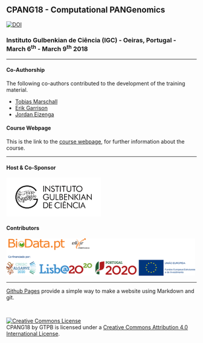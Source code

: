 ## CPANG18 - Computational PANGenomics
[![DOI](https://zenodo.org/badge/DOI/10.5281/zenodo.3813983.svg)](https://doi.org/10.5281/zenodo.3813983)

###  Instituto Gulbenkian de Ciência (IGC) - Oeiras, Portugal - March 6<sup>th</sup> - March 9<sup>th</sup> 2018

---

#### Co-Authorship

The following co-authors contributed to the development of the training material.

* [Tobias Marschall](https://github.com/tobiasmarschall)
* [Erik Garrison](https://github.com/ekg)
* [Jordan Eizenga](https://github.com/jeizenga)

#### Course Webpage
This is the link to the [course webpage](http://gtpb.igc.gulbenkian.pt/bicourses/2018/CPANG18/), for further information about the course.

---

#### Host & Co-Sponsor

<a href="http://www.igc.gulbenkian.pt/"><img src="./assets/readme_img/Logo_IGC_2014.png" alt="Instituto Gulbenkian de Ciência" width="250px"></a>

#### Contributors

<a href="https://biodata.pt/"><img src="./assets/readme_img/BIoData_and_co-financiadores.png" alt="Instituto Gulbenkian de Ciência" width="500px"></a>

---

[Github Pages](https://pages.github.com) provide a simple way to make a website using Markdown and git.

<br>

<a rel="license" href="http://creativecommons.org/licenses/by/4.0/"><img alt="Creative Commons License" style="border-width:0" src="https://i.creativecommons.org/l/by/4.0/88x31.png" /></a><br /><span xmlns:dct="http://purl.org/dc/terms/" property="dct:title">CPANG18</span> by <span xmlns:cc="http://creativecommons.org/ns#" property="cc:attributionName">GTPB</span> is licensed under a <a rel="license" href="http://creativecommons.org/licenses/by/4.0/">Creative Commons Attribution 4.0 International License</a>.
